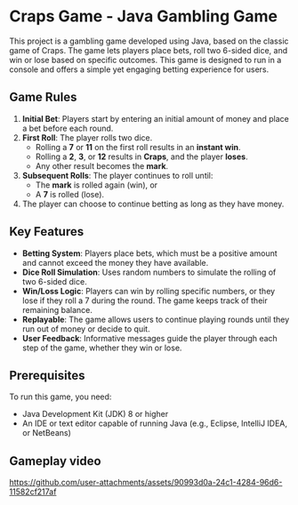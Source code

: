 # Craps Game - Java Gambling Game

This project is a gambling game developed using Java, based on the classic game of Craps. The game lets players place bets, roll two 6-sided dice, and win or lose based on specific outcomes. This game is designed to run in a console and offers a simple yet engaging betting experience for users.

## Game Rules

1. **Initial Bet**: Players start by entering an initial amount of money and place a bet before each round.
2. **First Roll**: The player rolls two dice. 
   - Rolling a **7** or **11** on the first roll results in an **instant win**.
   - Rolling a **2**, **3**, or **12** results in **Craps**, and the player **loses**.
   - Any other result becomes the **mark**.
3. **Subsequent Rolls**: The player continues to roll until:
   - The **mark** is rolled again (win), or
   - A **7** is rolled (lose).
4. The player can choose to continue betting as long as they have money.

## Key Features

- **Betting System**: Players place bets, which must be a positive amount and cannot exceed the money they have available.
- **Dice Roll Simulation**: Uses random numbers to simulate the rolling of two 6-sided dice.
- **Win/Loss Logic**: Players can win by rolling specific numbers, or they lose if they roll a 7 during the round. The game keeps track of their remaining balance.
- **Replayable**: The game allows users to continue playing rounds until they run out of money or decide to quit.
- **User Feedback**: Informative messages guide the player through each step of the game, whether they win or lose.

## Prerequisites

To run this game, you need:
- Java Development Kit (JDK) 8 or higher
- An IDE or text editor capable of running Java (e.g., Eclipse, IntelliJ IDEA, or NetBeans)

## Gameplay video
https://github.com/user-attachments/assets/90993d0a-24c1-4284-96d6-11582cf217af



